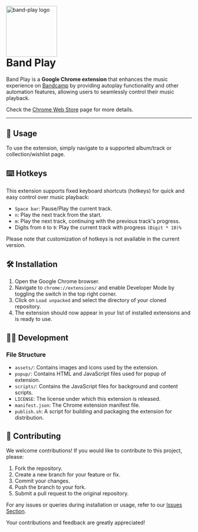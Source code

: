 <br/>
<img src="./assets/logo.png" alt="band-play logo" style="height: 138px; margin-bottom: -40px;"/>

# Band Play

Band Play is a **Google Chrome extension** that enhances the music experience on [Bandcamp](https://bandcamp.com) by providing autoplay functionality and other automation features, allowing users to seamlessly control their music playback.

Check the [Chrome Web Store](https://chrome.google.com/webstore/detail/band-play/nooegmjcddclidfdlibmgcpaahkikmlh) page for more details.

<hr/>

## 🚀 Usage

To use the extension, simply navigate to a supported album/track or collection/wishlist page.

## ⌨️ Hotkeys

This extension supports fixed keyboard shortcuts (hotkeys) for quick and easy control over music playback:

- `Space bar`: Pause/Play the current track.
- `n`: Play the next track from the start.
- `m`: Play the next track, continuing with the previous track's progress.
- Digits from `0` to `9`: Play the current track with progress `(Digit * 10)%`

Please note that customization of hotkeys is not available in the current version.

## 🛠️ Installation

1. Open the Google Chrome browser.
2. Navigate to `chrome://extensions/` and enable Developer Mode by toggling the switch in the top right corner.
3. Click on `Load unpacked` and select the directory of your cloned repository.
4. The extension should now appear in your list of installed extensions and is ready to use.

## 👩‍💻 Development

### File Structure

- `assets/`: Contains images and icons used by the extension.
- `popup/`: Contains HTML and JavaScript files used for popup of extension.
- `scripts/`: Contains the JavaScript files for background and content scripts.
- `LICENSE`: The license under which this extension is released.
- `manifest.json`: The Chrome extension manifest file.
- `publish.sh`: A script for building and packaging the extension for distribution.

## 🤝 Contributing

We welcome contributions! If you would like to contribute to this project, please:

1. Fork the repository.
2. Create a new branch for your feature or fix.
3. Commit your changes.
4. Push the branch to your fork.
5. Submit a pull request to the original repository.

For any issues or queries during installation or usage, refer to our [Issues Section](https://github.com/borbiuk/band-play/issues).

Your contributions and feedback are greatly appreciated!
